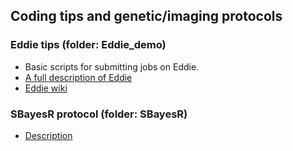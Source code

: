 ## Coding tips and genetic/imaging protocols

### Eddie tips (folder: Eddie_demo)
 - Basic scripts for submitting jobs on Eddie.
 - [A full description of Eddie](https://www.ed.ac.uk/information-services/research-support/research-computing/ecdf/high-performance-computing)
 - [Eddie wiki](https://www.wiki.ed.ac.uk/pages/viewpage.action?spaceKey=ResearchServices&title=Eddie)


### SBayesR protocol (folder: SBayesR)
 - [Description](https://github.com/xshen796/CodingClubPsych/blob/master/SBayesR/SBayesR_XS.md)
